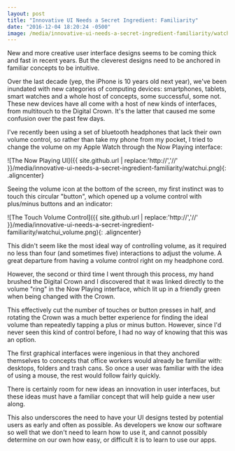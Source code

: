 ```yaml
---
layout: post
title: "Innovative UI Needs a Secret Ingredient: Familiarity"
date: "2016-12-04 18:20:24 -0500"
image: /media/innovative-ui-needs-a-secret-ingredient-familiarity/watchui.png
---
```


New and more creative user interface designs seems to be coming thick and fast in recent years. But the cleverest designs need to be anchored in familiar concepts to be intuitive.

Over the last decade (yep, the iPhone is 10 years old next year), we've been inundated with new categories of computing devices: smartphones, tablets, smart watches and a whole host of concepts, some successful, some not. These new devices have all come with a host of new kinds of interfaces, from multitouch to the Digital Crown. It's the latter that caused me some confusion over the past few days.

I've recently been using a set of bluetooth headphones that lack their own volume control, so rather than take my phone from my pocket, I tried to change the volume on my Apple Watch through the Now Playing interface:

![The Now Playing UI]({{ site.github.url | replace:'http://','//' }}/media/innovative-ui-needs-a-secret-ingredient-familiarity/watchui.png){: .aligncenter}

Seeing the volume icon at the bottom of the screen, my first instinct was to touch this circular "button", which opened up a volume control with plus/minus buttons and an indicator:

![The Touch Volume Control]({{ site.github.url | replace:'http://','//' }}/media/innovative-ui-needs-a-secret-ingredient-familiarity/watchui_volume.png){: .aligncenter}

This didn't seem like the most ideal way of controlling volume, as it required no less than four (and sometimes five) interactions to adjust the volume. A great departure from having a volume control right on my headphone cord.

However, the second or third time I went through this process, my hand brushed the Digital Crown and I discovered that it was linked directly to the volume "ring" in the Now Playing interface, which lit up in a friendly green when being changed with the Crown.

This effectively cut the number of touches or button presses in half, and rotating the Crown was a much better experience for finding the ideal volume than repeatedly tapping a plus or minus button. However, since I'd never seen this kind of control before, I had no way of knowing that this was an option.

The first graphical interfaces were ingenious in that they anchored themselves to concepts that office workers would already be familiar with: desktops, folders and trash cans. So once a user was familiar with the idea of using a mouse, the rest would follow fairly quickly.

There is certainly room for new ideas an innovation in user interfaces, but these ideas must have a familiar concept that will help guide a new user along.

This also underscores the need to have your UI designs tested by potential users as early and often as possible. As developers we know our software so well that we don't need to learn how to use it, and cannot possibly determine on our own how easy, or difficult it is to learn to use our apps.
